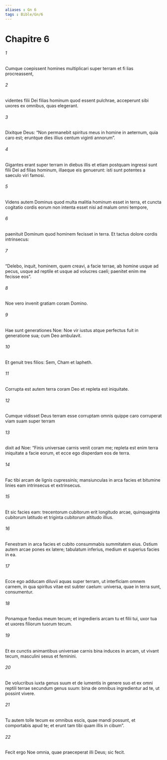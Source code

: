 ```yaml
---
aliases : Gn 6
tags : Bible/Gn/6
---
```


# Chapitre 6

###### 1
Cumque coepissent homines multiplicari super terram et fi lias procreassent, 
###### 2
videntes filii Dei filias hominum quod essent pulchrae, acceperunt sibi uxores ex omnibus, quas elegerant. 
###### 3
Dixitque Deus: “Non permanebit spiritus meus in homine in aeternum, quia caro est; eruntque dies illius centum viginti annorum”. 
###### 4
Gigantes erant super terram in diebus illis et etiam postquam ingressi sunt filii Dei ad filias hominum, illaeque eis genuerunt: isti sunt potentes a saeculo viri famosi.
###### 5
Videns autem Dominus quod multa malitia hominum esset in terra, et cuncta cogitatio cordis eorum non intenta esset nisi ad malum omni tempore, 
###### 6
paenituit Dominum quod hominem fecisset in terra. Et tactus dolore cordis intrinsecus: 
###### 7
“Delebo, inquit, hominem, quem creavi, a facie terrae, ab homine usque ad pecus, usque ad reptile et usque ad volucres caeli; paenitet enim me fecisse eos”.
###### 8
Noe vero invenit gratiam coram Domino.
###### 9
Hae sunt generationes Noe: Noe vir iustus atque perfectus fuit in generatione sua; cum Deo ambulavit. 
###### 10
Et genuit tres filios: Sem, Cham et Iapheth.
###### 11
Corrupta est autem terra coram Deo et repleta est iniquitate. 
###### 12
Cumque vidisset Deus terram esse corruptam  omnis quippe caro corruperat viam suam super terram  
###### 13
dixit ad Noe: “Finis universae carnis venit coram me; repleta est enim terra iniquitate a facie eorum, et ecce ego disperdam eos de terra.
###### 14
Fac tibi arcam de lignis cupressinis; mansiunculas in arca facies et bitumine linies eam intrinsecus et extrinsecus. 
###### 15
Et sic facies eam: trecentorum cubitorum erit longitudo arcae, quinquaginta cubitorum latitudo et triginta cubitorum altitudo illius. 
###### 16
Fenestram in arca facies et cubito consummabis summitatem eius. Ostium autem arcae pones ex latere; tabulatum inferius, medium et superius facies in ea.
###### 17
Ecce ego adducam diluvii aquas super terram, ut interficiam omnem carnem, in qua spiritus vitae est subter caelum: universa, quae in terra sunt, consumentur. 
###### 18
Ponamque foedus meum tecum; et ingredieris arcam tu et filii tui, uxor tua et uxores filiorum tuorum tecum. 
###### 19
Et ex cunctis animantibus universae carnis bina induces in arcam, ut vivant tecum, masculini sexus et feminini. 
###### 20
De volucribus iuxta genus suum et de iumentis in genere suo et ex omni reptili terrae secundum genus suum: bina de omnibus ingredientur ad te, ut possint vivere. 
###### 21
Tu autem tolle tecum ex omnibus escis, quae mandi possunt, et comportabis apud te; et erunt tam tibi quam illis in cibum”.
###### 22
Fecit ergo Noe omnia, quae praeceperat illi Deus; sic fecit.
